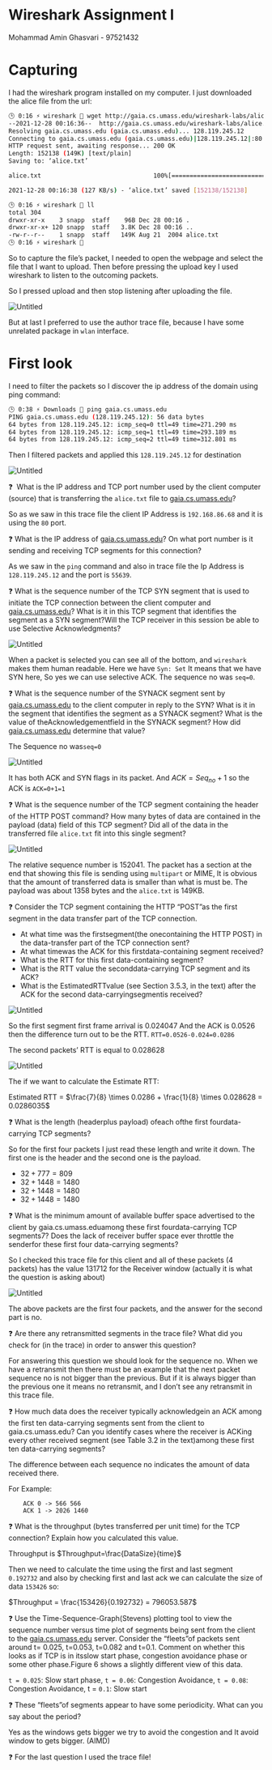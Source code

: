 # Wireshark Assignment I

Mohammad Amin Ghasvari - 97521432

# Capturing

I had the wireshark program installed on my computer. I just downloaded the alice file from the url:

```bash
🕒 0:16 ⚡ wireshark 👾 wget http://gaia.cs.umass.edu/wireshark-labs/alice.txt
--2021-12-28 00:16:36--  http://gaia.cs.umass.edu/wireshark-labs/alice.txt
Resolving gaia.cs.umass.edu (gaia.cs.umass.edu)... 128.119.245.12
Connecting to gaia.cs.umass.edu (gaia.cs.umass.edu)|128.119.245.12|:80... connected.
HTTP request sent, awaiting response... 200 OK
Length: 152138 (149K) [text/plain]
Saving to: ‘alice.txt’

alice.txt                               100%[===============================================================================>] 148.57K   127KB/s    in 1.2s

2021-12-28 00:16:38 (127 KB/s) - ‘alice.txt’ saved [152138/152138]

🕒 0:16 ⚡ wireshark 👾 ll
total 304
drwxr-xr-x    3 snapp  staff    96B Dec 28 00:16 .
drwxr-xr-x+ 120 snapp  staff   3.8K Dec 28 00:16 ..
-rw-r--r--    1 snapp  staff   149K Aug 21  2004 alice.txt
🕒 0:16 ⚡ wireshark 👾
```

So to capture the file’s packet, I needed to open the webpage and select the file that I want to upload. Then before pressing the upload key I used wireshark to listen to the outcoming packets.

So I pressed upload and then stop listening after uploading the file.

![Untitled](Wireshark%20Assignment%20I%2066880efbf1ef40b7b4ec2c8fc59db5c3/Untitled.png)

But at last I preferred to use the author trace file, because I have some unrelated package in `wlan` interface.

# First look

I need to filter the packets so I discover the ip address of the domain using ping command:

```bash
🕒 0:38 ⚡ Downloads 👾 ping gaia.cs.umass.edu
PING gaia.cs.umass.edu (128.119.245.12): 56 data bytes
64 bytes from 128.119.245.12: icmp_seq=0 ttl=49 time=271.290 ms
64 bytes from 128.119.245.12: icmp_seq=1 ttl=49 time=293.189 ms
64 bytes from 128.119.245.12: icmp_seq=2 ttl=49 time=312.801 ms
```

Then I filtered packets and applied this  `128.119.245.12`  for destination

![Untitled](Wireshark%20Assignment%20I%2066880efbf1ef40b7b4ec2c8fc59db5c3/Untitled%201.png)

❓  What is the IP address and TCP port number used by the client computer (source) that is transferring the `alice.txt` file to [gaia.cs.umass.edu](http://gaia.cs.umass.edu/)?

So as we saw in this trace file the client IP Address is `192.168.86.68` and it is using the `80` port.

❓ What is the IP address of [gaia.cs.umass.edu](http://gaia.cs.umass.edu/)? On what port number is it sending and receiving TCP segments for this connection?

As we saw in the `ping` command and also in trace file the Ip Address is `128.119.245.12` and the port is `55639`.

❓ What is the sequence number of the TCP SYN segment that is used to initiate the TCP connection between the client computer and [gaia.cs.umass.edu](http://gaia.cs.umass.edu/)? What is it in this TCP segment that identifies the segment as a SYN segment?Will the TCP receiver in this session be able to use Selective Acknowledgments?

![Untitled](Wireshark%20Assignment%20I%2066880efbf1ef40b7b4ec2c8fc59db5c3/Untitled%202.png)

When a packet is selected you can see all of the bottom, and `wireshark` makes them human readable. Here we have `Syn: Set` It means that we have SYN here, So yes we can use selective ACK. The sequence no was `seq=0`.

❓ What is the sequence number of the SYNACK segment sent by [gaia.cs.umass.edu](http://gaia.cs.umass.edu/) to the client computer in reply to the SYN? What is it in the segment that identifies the segment as a SYNACK segment? What is the value of theAcknowledgementfield in the SYNACK segment? How did [gaia.cs.umass.edu](http://gaia.cs.umass.edu/) determine that value?

The Sequence no was`seq=0`

![Untitled](Wireshark%20Assignment%20I%2066880efbf1ef40b7b4ec2c8fc59db5c3/Untitled%203.png)

It has both ACK and SYN flags in its packet. And $ACK=Seq_{no} +1$ so the ACK is `ACK=0+1=1`

❓ What is the sequence number of the TCP segment containing the header of the HTTP POST command? How many bytes of data are contained in the payload (data) field of this TCP segment? Did all of the data in the transferred file `alice.txt` fit into this single segment?

![Untitled](Wireshark%20Assignment%20I%2066880efbf1ef40b7b4ec2c8fc59db5c3/Untitled%204.png)

The relative sequence number is 152041. The packet has a section at the end that showing this file is sending using `multipart` or MIME, It is obvious that the amount of transferred data is smaller than what is must be. The payload was about 1358 bytes and the `alice.txt` is 149KB.

❓ Consider the TCP segment containing the HTTP “POST”as the first segment in the data transfer part of the TCP connection.

- At what time was the firstsegment(the onecontaining the HTTP POST) in the data-transfer part of the TCP connection sent?
- At what timewas the ACK for this firstdata-containing segment received?
- What is the RTT for this first data-containing segment?
- What is the RTT value the seconddata-carrying TCP segment and its ACK?
- What is the EstimatedRTTvalue (see Section 3.5.3, in the text) after the ACK for the second data-carryingsegmentis received?

![Untitled](Wireshark%20Assignment%20I%2066880efbf1ef40b7b4ec2c8fc59db5c3/Untitled%205.png)

So the first segment first frame arrival is 0.024047 And the ACK is 0.0526 then the difference turn out to be the RTT. `RTT=0.0526-0.024=0.0286`

The second packets’ RTT is equal to 0.028628

![Untitled](Wireshark%20Assignment%20I%2066880efbf1ef40b7b4ec2c8fc59db5c3/Untitled%206.png)

The if we want to calculate the Estimate RTT:

Estimated RTT = $\frac{7}{8} \times 0.0286 + \frac{1}{8} \times  0.028628 = 0.0286035$

❓ What is the length (headerplus payload) ofeach ofthe first fourdata-carrying TCP segments?

So for the first four packets I just read these length and write it down.  The first one is the header and the second one is the payload.

- $32 + 777 = 809$
- $32 + 1448=1480$
- $32 + 1448=1480$
- $32 + 1448=1480$

❓ What is the minimum amount of available buffer space advertised to the client by gaia.cs.umass.eduamong these first fourdata-carrying TCP segments7?  Does the lack of receiver buffer space ever throttle the senderfor these first four data-carrying segments?

So I checked this trace file for this client and all of these packets (4 packets) has the value 131712 for the Receiver window (actually it is what the question is asking about)

![Untitled](Wireshark%20Assignment%20I%2066880efbf1ef40b7b4ec2c8fc59db5c3/Untitled%207.png)

The above packets are the first four packets, and the answer for the second part is no.

❓ Are there any retransmitted segments in the trace file? What did you check for (in the trace) in order to answer this question?

For answering this question we should look for the sequence no. When we have a retransmit then there must be an example that the next packet sequence no is not bigger than the previous. But if it is always bigger than the previous one it means no retransmit, and I don’t see any retransmit in this trace file.

❓ How much data does the receiver typically acknowledgein an ACK among the first ten data-carrying segments sent from the client to gaia.cs.umass.edu? Can you identify cases where the receiver is ACKing every other received segment (see Table 3.2 in the text)among these first ten data-carrying segments?

The difference between each sequence no indicates the amount of data received there.

For Example:

```
	ACK 0 -> 566 566
	ACK 1 -> 2026 1460
```

❓ What is the throughput (bytes transferred per unit time) for the TCP connection? Explain how you calculated this value.

Throughput is $Throughput=\frac{DataSize}{time}$

Then we need to calculate the time using the first and last segment `0.192732` and also by checking first and last ack we can calculate the size of data `153426` so:

$Throughput  = \frac{153426}{0.192732} = 796053.587$

❓ Use the Time-Sequence-Graph(Stevens) plotting tool to view the sequence number versus time plot of segments being sent from the client to the [gaia.cs.umass.edu](http://gaia.cs.umass.edu/) server. Consider the “fleets”of packets sent around t= 0.025, t=0.053, t=0.082 and t=0.1. Comment on whether this looks as if TCP is in itsslow start phase, congestion avoidance phase or some other phase.Figure 6 shows a slightly different view of this data.

`t = 0.025`: Slow start phase, `t = 0.06`: Congestion Avoidance, `t = 0.08`: Congestion Avoidance, t = `0.1`: Slow start

❓ These “fleets”of segments appear to have some periodicity. What can you say about the period?

Yes as the windows gets bigger we try to avoid the congestion and It avoid window to gets bigger. (AIMD)

❓ For the last question I used the trace file!